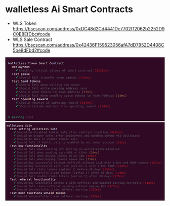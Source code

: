 # walletless Ai Smart Contracts

- WLS Token https://bscscan.com/address/0xDC48d2Cd4441Dc7702f12062b2252D9C0E8EfDbc#code
- WLS Sale Contract https://bscscan.com/address/0x42436F159523056afA7dD7952D4408C5be8dFbd2#code


![Walletless Token Test](https://raw.githubusercontent.com/walletlessai/Blockchain/main/walletless-token-test.png)
![Walletless Sale Test](https://raw.githubusercontent.com/walletlessai/Blockchain/main/walletless-sale-test.png)
